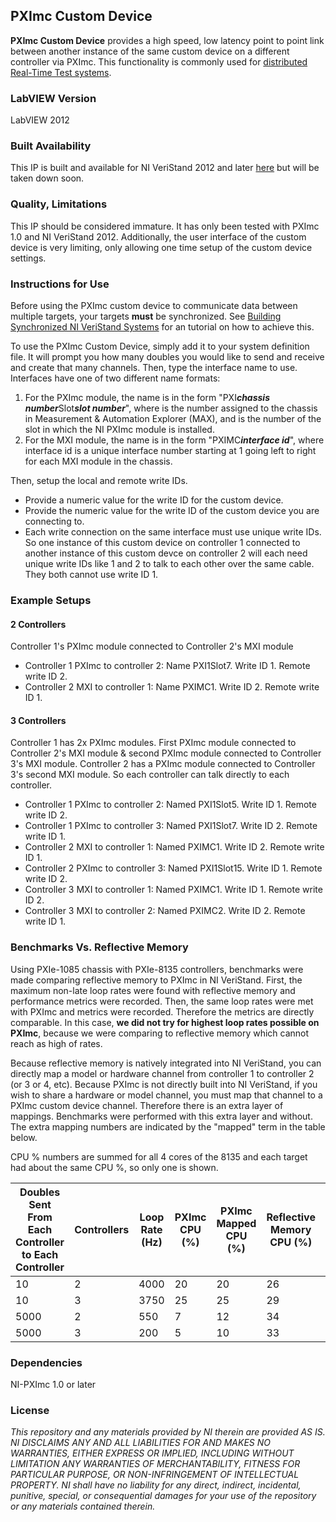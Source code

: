 ## PXImc Custom Device ##

**PXImc Custom Device** provides a high speed, low latency point to point link between another instance of the same custom device on a different controller via PXImc. This functionality is commonly used for [distributed Real-Time Test systems](http://www.ni.com/white-paper/11060/en). 

### LabVIEW Version ###

LabVIEW 2012

### Built Availability ###

This IP is built and available for NI VeriStand 2012 and later [here](https://decibel.ni.com/content/docs/DOC-34816) but will be taken down soon.

### Quality, Limitations ###

This IP should be considered immature. It has only been tested with PXImc 1.0 and NI VeriStand 2012. Additionally, the user interface of the custom device is very limiting, only allowing one time setup of the custom device settings.

### Instructions for Use ###
Before using the PXImc custom device to communicate data between multiple targets, your targets **must** be synchronized. See [Building Synchronized NI VeriStand Systems](http://www.ni.com/white-paper/14637/en) for an tutorial on how to achieve this.

To use the PXImc Custom Device, simply add it to your system definition file. It will prompt you how many doubles you would like to send and receive and create that many channels. Then, type the interface name to use. Interfaces have one of two different name formats:

1. For the PXImc module,  the name is in the form "PXI***chassis number***Slot***slot number***", where <chassis number> is the number assigned to the chassis in Measurement & Automation Explorer (MAX), and <slot number> is the number of the slot in which the NI PXImc module is installed.
1. For the MXI module, the name is in the form "PXIMC***interface id***", where interface id is a unique interface number starting at 1 going left to right for each MXI module in the chassis. 

Then, setup the local and remote write IDs.

- Provide a numeric value for the write ID for the  custom device.
- Provide the numeric value for the write ID of the custom device you are connecting to.
- Each write connection on the same interface must use unique write IDs. So one instance of this custom device on controller 1 connected to another instance of this custom devce on controller 2 will each need unique write IDs like 1 and 2 to talk to each other over the same cable. They both cannot use write ID 1.

### Example Setups ###

#### 2 Controllers ####
Controller 1's PXImc module connected to Controller 2's MXI module

- Controller 1 PXImc to controller 2: Name PXI1Slot7. Write ID 1. Remote write ID 2.
- Controller 2 MXI to controller 1: Name PXIMC1. Write ID 2. Remote write ID 1.

 
#### 3 Controllers ####
Controller 1 has 2x PXImc modules. First PXImc module connected to Controller 2's MXI module & second PXImc module connected to Controller 3's MXI module. Controller 2 has a PXImc module connected to Controller 3's second MXI module. So each controller can talk directly to each controller.

- Controller 1 PXImc to controller 2: Named PXI1Slot5. Write ID 1. Remote write ID 2.
- Controller 1 PXImc to controller 3: Named PXI1Slot7. Write ID 2. Remote write ID 1.
- Controller 2 MXI to controller 1: Named PXIMC1. Write ID 2. Remote write ID 1.
- Controller 2 PXImc to controller 3: Named PXI1Slot15. Write ID 1. Remote write ID 2.
- Controller 3 MXI to controller 1: Named PXIMC1. Write ID 1. Remote write ID 2.
- Controller 3 MXI to controller 2: Named PXIMC2. Write ID 2. Remote write ID 1.

### Benchmarks Vs. Reflective Memory ###
Using PXIe-1085 chassis with PXIe-8135 controllers, benchmarks were made comparing reflective memory to PXImc in NI VeriStand. First, the maximum non-late loop rates were found with reflective memory and performance metrics were recorded. Then, the same loop rates were met with PXImc and metrics were recorded. Therefore the metrics are directly comparable. In this case, **we did not try for highest loop rates possible on PXImc**, because we were comparing to reflective memory which cannot reach as high of rates.
 
Because reflective memory is natively integrated into NI VeriStand, you can directly map a model or hardware channel from controller 1 to controller 2 (or 3 or 4, etc). Because PXImc is not directly built into NI VeriStand, if you wish to share a hardware or model channel, you must map that channel to a PXImc custom device channel. Therefore there is an extra layer of mappings. Benchmarks were performed with this extra layer and without. The extra mapping numbers are indicated by the "mapped" term in the table below.

CPU % numbers are summed for all 4 cores of the 8135 and each target had about the same CPU %, so only one is shown.

| Doubles Sent From Each Controller to Each Controller | Controllers | Loop Rate (Hz) | PXImc CPU (%) | PXImc Mapped CPU (%) | Reflective Memory CPU (%) | PXImc HP Loop Duration (uS) | PXImc Mapped HP Loop Duration (uS) | Reflective Memory HP Loop Duration (uS) |
|------------------------------------------------------|-------------|----------------|---------------|----------------------|---------------------------|-----------------------------|------------------------------------|-----------------------------------------|
| 10                                                   | 2           | 4000           | 20            | 20                   | 26                        | 35                          | 35                                 | 48                                      |
| 10                                                   | 3           | 3750           | 25            | 25                   | 29                        | 51                          | 51                                 | 69                                      |
| 5000                                                 | 2           | 550            | 7             | 12                   | 34                        | 81                          | 136                                | 1001                                    |
| 5000                                                 | 3           | 200            | 5             | 10                   | 33                        | 135                         | 270                                |                                         |

### Dependencies ###

NI-PXImc 1.0 or later

### License ###

*This repository and any materials provided by NI therein are provided AS IS. NI DISCLAIMS ANY AND ALL LIABILITIES FOR AND MAKES NO WARRANTIES, EITHER EXPRESS OR IMPLIED, INCLUDING WITHOUT LIMITATION ANY WARRANTIES OF MERCHANTABILITY, FITNESS FOR  PARTICULAR PURPOSE, OR NON-INFRINGEMENT OF INTELLECTUAL PROPERTY. NI shall have no liability for any direct, indirect, incidental, punitive, special, or consequential damages for your use of the repository or any materials contained therein.*